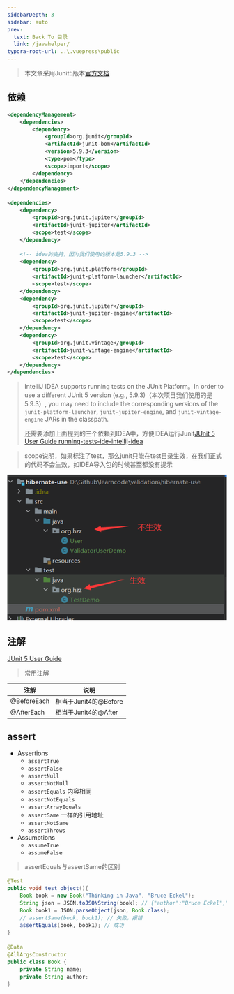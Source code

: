 ```yaml
---
sidebarDepth: 3
sidebar: auto
prev:
  text: Back To 目录
  link: /javahelper/
typora-root-url: ..\.vuepress\public
---
```




> 本文章采用Junit5版本[官方文档](https://junit.org/junit5/docs/current/user-guide/)



## 依赖

```xml
<dependencyManagement>
    <dependencies>
        <dependency>
            <groupId>org.junit</groupId>
            <artifactId>junit-bom</artifactId>
            <version>5.9.3</version>
            <type>pom</type>
            <scope>import</scope>
        </dependency>
    </dependencies>
</dependencyManagement>

<dependencies>
    <dependency>
        <groupId>org.junit.jupiter</groupId>
        <artifactId>junit-jupiter</artifactId>
        <scope>test</scope>
    </dependency>

    <!-- idea的支持，因为我们使用的版本是5.9.3 -->
    <dependency>
        <groupId>org.junit.platform</groupId>
        <artifactId>junit-platform-launcher</artifactId>
        <scope>test</scope>
    </dependency>
    <dependency>
        <groupId>org.junit.jupiter</groupId>
        <artifactId>junit-jupiter-engine</artifactId>
        <scope>test</scope>
    </dependency>
    <dependency>
        <groupId>org.junit.vintage</groupId>
        <artifactId>junit-vintage-engine</artifactId>
        <scope>test</scope>
    </dependency>
</dependencies>
```

> IntelliJ IDEA supports running tests on the JUnit Platform。In order to use a different JUnit 5 version (e.g., 5.9.3)（本次项目我们使用的是5.9.3）, you may need to include the corresponding versions of the `junit-platform-launcher`, `junit-jupiter-engine`, and `junit-vintage-engine` JARs in the classpath.
>
> 还需要添加上面提到的三个依赖到IDEA中，方便IDEA运行Junit[JUnit 5 User Guide running-tests-ide-intellij-idea](https://junit.org/junit5/docs/current/user-guide/#running-tests-ide-intellij-idea)



> scope说明，如果标注了test，那么junit只能在test目录生效，在我们正式的代码不会生效，如IDEA导入包的时候甚至都没有提示

![image-20230514152150010](/images/java/image-20230514152150010.png)



## 注解

[JUnit 5 User Guide](https://junit.org/junit5/docs/current/user-guide/#writing-tests-annotations)



> 常用注解

| 注解        | 说明                  |
| ----------- | --------------------- |
| @BeforeEach | 相当于Junit4的@Before |
| @AfterEach  | 相当于Junit4的@After  |



## assert

- Assertions
  - `assertTrue`
  - `assertFalse`
  - `assertNull`
  - `assertNotNull`
  - `assertEquals` 内容相同
  - `assertNotEquals`
  - `assertArrayEquals`
  - `assertSame` 一样的引用地址
  - `assertNotSame`
  - `assertThrows`
- Assumptions
  - `assumeTrue`
  - `assumeFalse`



> assertEquals与assertSame的区别

```java
@Test
public void test_object(){
    Book book = new Book("Thinking in Java", "Bruce Eckel");
    String json = JSON.toJSONString(book); // {"author":"Bruce Eckel","name":"Thinking in Java"}
    Book book1 = JSON.parseObject(json, Book.class);
    // assertSame(book, book1); // 失败，报错
    assertEquals(book, book1); // 成功
}

@Data
@AllArgsConstructor
public class Book {
    private String name;
    private String author;
}
```

